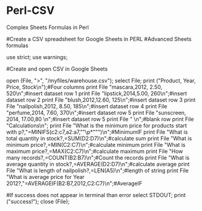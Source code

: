 # Perl-CSV
Complex Sheets Formulas in Perl


﻿#Create a CSV spreadsheet for Google Sheets in PERL
#Advanced Sheets formulas 

use strict;
use warnings;


#Create and open CSV in Google Sheets

open (File, ">", "/myfiles/warehouse.csv");
select File;
print ("Product, Year, Price, Stock\n");#Four columns
print File "mascara,2012, 2.50, 520\n";#insert dataset row 1
print File "lipstick,2014,5.00, 260\n";#insert dataset row 2
print File "blush,2012,12.60, 125\n";#insert dataset row 3
print File "nailpolish,2012, 8.50, 185\n";#insert dataset row 4
print File "perfume,2014, 7.60, 370\n";#insert dataset row 5
print File "sunscreen, 2014, 17.00,80 \n";#insert dataset row 5
print File "              \n";#blank row
print File "Calculations\n";
print File "What is the minimum price for products start with p?,\"=MINIFS(c2:c7,a2:a7,\"\"\p*\"\"\")\n";#MinimumIF
print File "What is total quantity in stock?,=SUM(D2:D7)\n";#calculate sum
print File "What is minimum price?,=MIN(C2:C7)\n";#calculate minimum
print File "What is maximum price?,=MAX(C2:C7)\n";#calculate maximum
print File "How many records?,=COUNT(B2:B7)\n";#Count the records
print File "What is average quantity in stock?,=AVERAGE(D2:D7)\n";#calculate average
print File "What is length of nailpolish?,=LEN(A5)\n";#length of string
print File "What is average price for Year 2012?,\"=AVERAGEIF(B2:B7,2012,C2:C7)\n";#AverageIF

#If success does not appear in terminal than error
select STDOUT;
print ("success!");
close (File);
